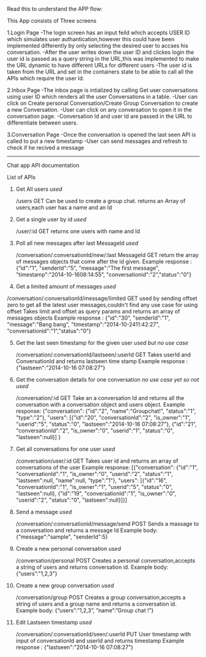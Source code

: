 Read this to understand the APP flow:

This App consists of Three screens

1.Login Page
-The login screen has an input feild which accepts USER ID which simulates user authantication,however this could have been implemented differently by only selecting the desired user to accses his conversation.
-After the user writes down the user ID and clickes login the user id is passed as a query string in the URL,this was implemented to make the URL dynamic to have different URLs for different users
-The user id is taken from the URL and set in the containers state to be able to call all the APIs which require the user Id.

2.Inbox Page 
-The inbox page is intialized by calling Get user conversations using user ID which renders all the user Conversations in a table.
-User can click on Create personal Conversation/Create Group Conversation to create a new Conversation.
-User can click on any conversation to open it in the conversation page.
-Conversation Id and user Id are passed in the URL to differentiate between users.

3.Conversation Page 
-Once the conversation is opened the last seen API is called to put a new timestamp
-User can send messages and refresh to check if he recived a message

---------------------------------------------------------------------------------------------------------------



Chat app API documentation 

List of APIs 

1. Get All users *used*

    /users
    GET
    Can be used to create a group chat.
    returns an Array of users,each user has a name and an Id

2. Get a single user by id *used*

    /user/:id
    GET
    returns one users with name and Id


3. Poll all new messages after last MessageId *used*

   /conversation/:conversationId/new/:last MessageId
   GET
    return the array of messages objects that come after the id given.
    Example response :
    {“id":"1",
    "senderId":"5",
    "message":"The first message",
    "timestamp":"2014-10-1608:14:55”,
    "conversationid":"2","status":"0"}

4. Get a limited amount of messages *used* 


  /conversation/:conversationId/message/limited
  GET
 used by sending offset zero to get all the latest user messages,couldn't find any use case for using offset
  Takes limit and offset as query params and returns an array of messages objects
  Example response :
  {"id":"30",
  "senderId":"1",
  "message":"Bang bang",
  "timestamp":"2014-10-2411:42:27",
  "conversationid":"1","status":"0"}

5. Get the last seen timestamp for the given user *used but no use case* 

    /conversation/:conversationId/lastseen/:userId
    GET
    Takes userId and ConversationId and returns lastseen time stamp
    Example response :
    {"lastseen":"2014-10-16 07:08:27"}

6. Get the conversation details for one conversation *no use case yet so not used*

    /conversation/:id
    GET
    Take an a conversation Id and returns all the conversation with a conversation object and users object.
    Example response: 
    {"conversation":
        {"id":"2",
        "name":"Groupchat!",
        "status":"1",
        "type":"2"},
    "users":
        [{"id":"20",
        "conversationId":"2",
        "is_owner":"1",
        "userid":"5",
        "status":"0",
        "lastseen":"2014-10-16 07:08:27"},
        {"id":"21",
        "conversationId":"2",
        "is_owner":"0",
        "userid":"1",
        "status":"0",
        "lastseen":null}]
    }
    
7. Get all conversations for one user *used*

    /conversation/user/:id
    GET
    Takes user id and returns an array of conversations of the user
    Example response: 
        [{"conversation":
            {"id":"1",
            "conversationId":"1",
            "is_owner":"0",
            "userid":"2",
            "status":"1",
            "lastseen":null,
            "name":null,
            "type":"1"},
        "users":
            [{"id":"16",
            "conversationId":"1",
            "is_owner":"1",
            "userid":"5",
            "status":"0",
            "lastseen":null},
            {"id":"19",
            "conversationId":"1",
            "is_owner":"0",
            "userid":"2",
            "status":"0",
            "lastseen":null}]}]

8. Send a message *used*

    /conversation/:conversationid/message/send
    POST
    Sends a massage to a conversation and returns a message Id
    Example body:
        {"message":"sample",
        "senderId":5}

9. Create a new personal conversation *used*

    /conversation/personal
    POST
    Creates a personal conversation,accepts a string of users and returns conversation id.
    Example body:
        {“users”:"1,2,3"}

10. Create a new group conversation *used*

    /conversation/group
    POST
    Creates a group conversation,accepts a string of users and a group name and returns a conversation id.
    Example body:
        {“users”:”1,2,3”,
        ”name”:”Group chat !”}


11. Edit Lastseen timestamp *used*

    /conversation/:conversationId/seen/:userId
    PUT
    User timestamp with input of conversationId and userId and returns timestamp
    Example response :
        {"lastseen":"2014-10-16 07:08:27"}


    
            



